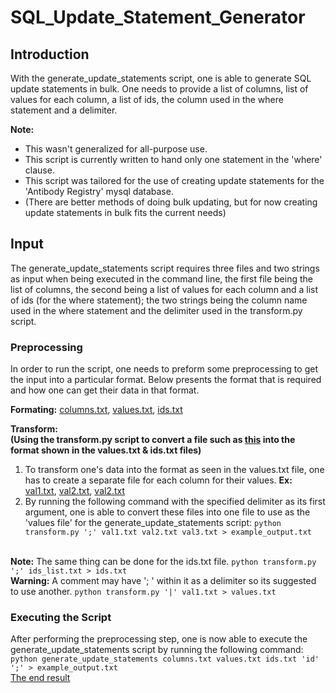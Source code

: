 # SQL_Update_Statement_Generator
## Introduction
With the generate_update_statements script, one is able to generate SQL update statements in bulk. One needs to provide a list of columns, list of values for each column, a list of ids, the column used in the where statement and a delimiter.

**Note:** 
* This wasn't generalized for all-purpose use.
* This script is currently written to hand only one statement in the 'where' clause.
* This script was tailored for the use of creating update statements for the 'Antibody Registry' mysql database.  
* (There are better methods of doing bulk updating, but for now creating update statements in bulk fits the current needs)

## Input
The generate_update_statements script requires three files and two strings as input when being executed in the command line, the first file being the list of columns, the second being a list of values for each column and a list of ids (for the where statement); the two strings being the column name used in the where statement and the delimiter used in the transform.py script.
 
### Preprocessing
In order to run the script, one needs to preform some preprocessing to get the input into a particular format. Below presents the format that is required and how one can get their data in that format.

**Formating:** [columns.txt](https://github.com/Phileodontist/SQL_Update_Statement_Generator/blob/master/columns.txt), [values.txt](https://github.com/Phileodontist/SQL_Update_Statement_Generator/blob/master/values.txt), [ids.txt](https://github.com/Phileodontist/SQL_Update_Statement_Generator/blob/master/ids.txt)

**Transform: 
<br/> (Using the transform.py script to convert a file such as [this](https://github.com/Phileodontist/SQL_Update_Statement_Generator/blob/master/val1.txt) into the format shown in the values.txt & ids.txt files)** 

1. To transform one's data into the format as seen in the values.txt file, one has to create a separate file for each column for their values. **Ex:** [val1.txt](https://github.com/Phileodontist/SQL_Update_Statement_Generator/blob/master/val1.txt), [val2.txt](https://github.com/Phileodontist/SQL_Update_Statement_Generator/blob/master/val2.txt), [val2.txt](https://github.com/Phileodontist/SQL_Update_Statement_Generator/blob/master/val3.txt)
2. By running the following command with the specified delimiter as its first argument, one is able to convert these files into one file to use as the 'values file' for the generate_update_statements script: `python transform.py ';' val1.txt val2.txt val3.txt > example_output.txt`

</br>**Note:** The same thing can be done for the ids.txt file. `python transform.py ';' ids_list.txt > ids.txt`
</br>**Warning:** A comment may have '; ' within it as a delimiter so its suggested to use another. `python transform.py '|' val1.txt > values.txt`

### Executing the Script
After performing the preprocessing step, one is now able to execute the generate_update_statements script by running the following command: `python generate_update_statements columns.txt values.txt ids.txt 'id' ';' > example_output.txt` 
<br/>[The end result](https://github.com/Phileodontist/SQL_Update_Statement_Generator/blob/master/example_output.txt)
